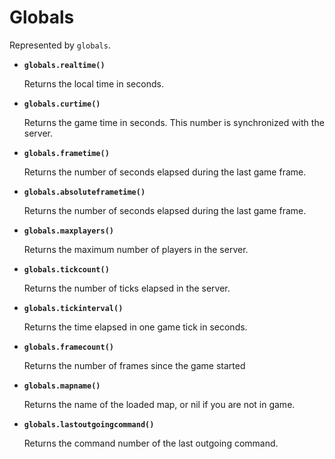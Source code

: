 # Globals

Represented by `globals`.

* **`globals.realtime()`**
	
	Returns the local time in seconds.

* **`globals.curtime()`**
	
	Returns the game time in seconds. This number is synchronized with the server.

* **`globals.frametime()`**
	
	Returns the number of seconds elapsed during the last game frame.

* **`globals.absoluteframetime()`**
	
	Returns the number of seconds elapsed during the last game frame.

* **`globals.maxplayers()`**
	
	Returns the maximum number of players in the server.

* **`globals.tickcount()`**
	
	Returns the number of ticks elapsed in the server.

* **`globals.tickinterval()`**
	
	Returns the time elapsed in one game tick in seconds.

* **`globals.framecount()`**
	
	Returns the number of frames since the game started

* **`globals.mapname()`**
	
	Returns the name of the loaded map, or nil if you are not in game.

* **`globals.lastoutgoingcommand()`**
	
	Returns the command number of the last outgoing command.
